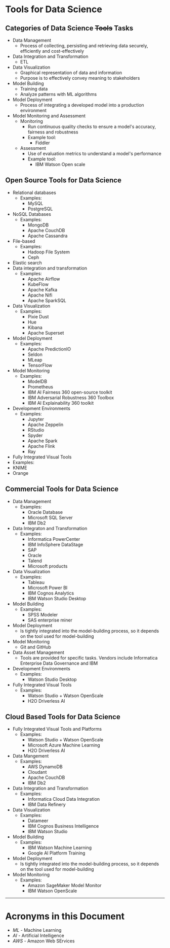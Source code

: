 # Tools for Data Science

## Categories of Data Science ~~Tools~~ Tasks
- Data Management
  - Process of collecting, persisting and retrieving data securely, efficiently and cost-effectively
- Data Integration and Transformation
  - ETL
- Data Visualization
  - Graphical representation of data and information
  - Purpose is to effectively convey meaning to stakeholders
- Model Building
  - Training data
  - Analyze patterns with ML algorithms
- Model Deployment
  - Process of integrating a developed model into a production environment
- Model Monitoring and Assessment
  - Monitoring
    - Run continuous quality checks to ensure a model's accuracy, fairness and robustness
    - Example tool:
      - Fiddler
  - Assessment
    - Use of evaluation metrics to understand a model's performance
    - Example tool:
      - IBM Watson Open scale


## Open Source Tools for Data Science
- Relational databases
  - Examples:
    - MySQL
    - PostgreSQL
- NoSQL Databases
  - Examples:
    - MongoDB
    - Apache CouchDB
    - Apache Cassandra
- File-based
  - Examples:
    - Hadoop File System
    - Ceph
- Elastic search
- Data integration and transformation
  - Examples:
    - Apache Airflow
    - KubeFlow
    - Apache Kafka
    - Apache Nifi
    - Apache SparkSQL
- Data Visualization
  - Examples:
    - Pixie Dust
    - Hue
    - Kibana
    - Apache Superset
- Model Deployment
  - Examples:
    - Apache PredictionIO
    - Seldon
    - MLeap
    - TensorFlow
- Model Monitoring
  - Examples:
    - ModelDB
    - Prometheus
    - IBM AI Fairness 360 open-source toolkit
    - IBM Adversarial Robustness 360 Toolbox
    - IBM AI Explainability 360 toolkit
- Development Environments
  - Examples:
    - Jupyter
    - Apache Zeppelin
    - RStudio
    - Spyder
    - Apache Spark
    - Apache Flink
    - Ray
- Fully Integrated Visual Tools
 - Examples:
  - KNIME
  - Orange


## Commercial Tools for Data Science
- Data Management
  - Examples:
    - Oracle Database
    - Microsoft SQL Server
    - IBM Db2
- Data Integraton and Transformation
  - Examples:
    - Informatica PowerCenter
    - IBM InfoSphere DataStage
    - SAP
    - Oracle
    - Talend
    - Microsoft products
- Data Visualization
  - Examples:
    - Tableau
    - Microsoft Power BI
    - IBM Cognos Analytics
    - IBM Watson Studio Desktop
- Model Building
  - Examples:
    - SPSS Modeler
    - SAS enterprise miner
- Model Deployment
  - Is tightly integrated into the model-building process, so it depends on the tool used for model-building
- Model Monitoring
  - Git and GitHub
- Data Asset Management
  - Tools are provided for specific tasks. Vendors include Informatica Enterprise Data Governance and IBM
- Development Environments
  - Examples:
    - Watson Studio Desktop
- Fully Integrated Visual Tools
  - Examples:
    - Watson Studio + Watson OpenScale
    - H2O Driverless AI


## Cloud Based Tools for Data Science
- Fully Integrated Visual Tools and Platforms
  - Examples:
    - Watson Studio + Watson OpenScale
    - Microsoft Azure Machine Learning
    - H2O Driverless AI
- Data Mangement
  - Examples:
    - AWS DynamoDB
    - Cloudant
    - Apache CouchDB
    - IBM Db2
- Data Integration and Transformation
  - Examples:
    - Informatica Cloud Data Integration
    - IBM Data Refinery
- Data Visualization
  - Examples:
    - Datameer
    - IBM Cognos Business Intelligence
    - IBM Watson Studio
- Model Building
  - Examples:
    - IBM Watson Machine Learning
    - Google AI Platform Training
- Model Deployment
  - Is tightly integrated into the model-building process, so it depends on the tool used for model-building
- Model Monitoring
  - Examples:
    - Amazon SageMaker Model Monitor
    - IBM Watson OpenScale

---


# Acronyms in this Document
  - _ML_ - Machine Learning
  - _AI_ - Artificial Intelligence
  - _AWS_ - Amazon Web SErvices